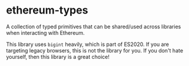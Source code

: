 # ethereum-types

A collection of typed primitives that can be shared/used across libraries when interacting with Ethereum.

This library uses `bigint` heavily, which is part of ES2020. If you are targeting legacy browsers, this is not the library for you. If you don't hate yourself, then this library is a great choice!
